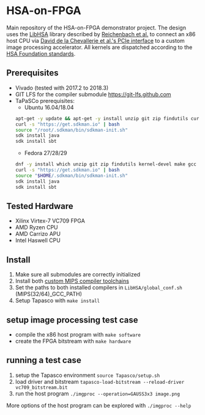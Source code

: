 # HSA-on-FPGA

Main repository of the HSA-on-FPGA demonstrator project. The design uses the
[LibHSA](https://github.com/HSA-on-FPGA/LibHSA) library described by
[Reichenbach et al.](https://link.springer.com/article/10.1007/s11265-018-1382-7) to connect
an x86 host CPU via [David de la Chevallerie et al.'s PCIe interface](https://dl.acm.org/citation.cfm?id=2927971)
to a custom image processing accelerator. All kernels are dispatched according to the
[HSA Foundation standards](http://www.hsafoundation.com/).

## Prerequisites

* Vivado (tested with 2017.2 to 2018.3)
* GIT LFS for the compiler submodule https://git-lfs.github.com
* TaPaSCo prerequisites:
    - Ubuntu 16.04/18.04
    ```bash
    apt-get -y update && apt-get -y install unzip git zip findutils curl build-essential linux-headers-generic python cmake libelf-dev libncurses-dev git rpm
    curl -s "https://get.sdkman.io" | bash
    source "/root/.sdkman/bin/sdkman-init.sh"
    sdk install java
    sdk install sbt
    ```
     - Fedora 27/28/29
    ```bash
    dnf -y install which unzip git zip findutils kernel-devel make gcc gcc-c++ elfutils-libelf-devel cmake ncurses-devel python libatomic git rpm-build
    curl -s "https://get.sdkman.io" | bash
    source "$HOME/.sdkman/bin/sdkman-init.sh"
    sdk install java
    sdk install sbt
    ```

## Tested Hardware

* Xilinx Virtex-7 VC709 FPGA
* AMD Ryzen CPU
* AMD Carrizo APU
* Intel Haswell CPU

## Install

1. Make sure all submodules are correctly initialized
2. Install both [custom MIPS compiler toolchains](https://github.com/HSA-on-FPGA/HSA-PacketProcessor)
3. Set the paths to both installed compilers in `LibHSA/global_conf.sh` (MIPS(32/64)_GCC_PATH)
4. Setup Tapasco with `make install`

## setup image processing test case

* compile the x86 host program with `make software`
* create the FPGA bitstream with `make hardware`

## running a test case

1. setup the Tapasco environment `source Tapasco/setup.sh`
2. load driver and bitstream `tapasco-load-bitstream --reload-driver vc709_bitstream.bit`
3. run the host program `./imgproc --operation=GAUSS3x3 image.png`

More options of the host program can be explored with `./imgproc --help`
